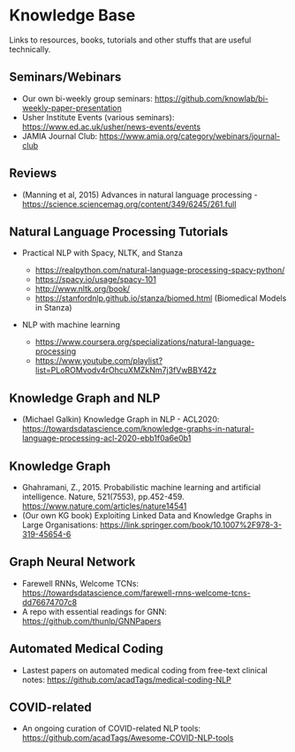 # Knowledge Base
Links to resources, books, tutorials and other stuffs that are useful technically.

## Seminars/Webinars
- Our own bi-weekly group seminars: https://github.com/knowlab/bi-weekly-paper-presentation
- Usher Institute Events (various seminars): https://www.ed.ac.uk/usher/news-events/events
- JAMIA Journal Club: https://www.amia.org/category/webinars/journal-club

## Reviews
- (Manning et al, 2015) Advances in natural language processing - https://science.sciencemag.org/content/349/6245/261.full

## Natural Language Processing Tutorials
- Practical NLP with Spacy, NLTK, and Stanza
  - https://realpython.com/natural-language-processing-spacy-python/
  - https://spacy.io/usage/spacy-101 
  - http://www.nltk.org/book/
  - https://stanfordnlp.github.io/stanza/biomed.html (Biomedical Models in Stanza)
 
- NLP with machine learning
  - https://www.coursera.org/specializations/natural-language-processing
  - https://www.youtube.com/playlist?list=PLoROMvodv4rOhcuXMZkNm7j3fVwBBY42z

## Knowledge Graph and NLP
- (Michael Galkin) Knowledge Graph in NLP - ACL2020: https://towardsdatascience.com/knowledge-graphs-in-natural-language-processing-acl-2020-ebb1f0a6e0b1

## Knowledge Graph
- Ghahramani, Z., 2015. Probabilistic machine learning and artificial intelligence. Nature, 521(7553), pp.452-459. https://www.nature.com/articles/nature14541
- (Our own KG book) Exploiting Linked Data and Knowledge Graphs in Large Organisations: https://link.springer.com/book/10.1007%2F978-3-319-45654-6

## Graph Neural Network
- Farewell RNNs, Welcome TCNs: https://towardsdatascience.com/farewell-rnns-welcome-tcns-dd76674707c8
- A repo with essential readings for GNN: https://github.com/thunlp/GNNPapers

## Automated Medical Coding
- Lastest papers on automated medical coding from free-text clinical notes: https://github.com/acadTags/medical-coding-NLP

## COVID-related
- An ongoing curation of COVID-related NLP tools: https://github.com/acadTags/Awesome-COVID-NLP-tools
